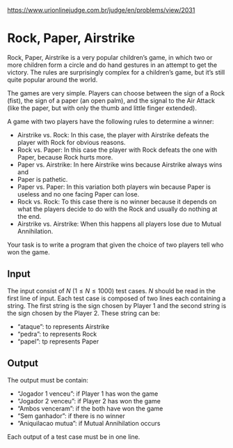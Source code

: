 https://www.urionlinejudge.com.br/judge/en/problems/view/2031

# Rock, Paper, Airstrike

Rock, Paper, Airstrike is a very popular children’s game, in which two or more
children form a circle and do hand gestures in an attempt to get the victory.
The rules are surprisingly complex for a children’s game, but it’s still quite
popular around the world.

The games are very simple. Players can choose between the sign of a Rock
(fist), the sign of a paper (an open palm), and the signal to the Air Attack
(like the paper, but with only the thumb and little finger extended).

A game with two players have the following rules to determine a winner:

- Airstrike vs. Rock: In this case, the player with Airstrike defeats the
  player with Rock for obvious reasons.
- Rock vs. Paper: In this case the player with Rock defeats the one with
  Paper, because Rock hurts more.
- Paper vs. Airstrike: In here Airstrike wins because Airstrike always wins
  and
- Paper is pathetic.
- Paper vs. Paper: In this variation both players win because Paper is useless
  and no one facing Paper can lose.
- Rock vs. Rock: To this case there is no winner because it depends on what
  the players decide to do with the Rock and usually do nothing at the end.
- Airstrike vs. Airstrike: When this happens all players lose due to Mutual
  Annihilation.

Your task is to write a program that given the choice of two players tell who
won the game.

## Input

The input consist of $N$ ($1 \leq N \leq 1000$) test cases. $N$ should be read
in the first line of input. Each test case is composed of two lines each
containing a string. The first string is the sign chosen by Player 1 and the
second string is the sign chosen by the Player 2. These string can be:

- “ataque”: to represents Airstrike
- “pedra”: to represents Rock
- “papel”: tp represents Paper

## Output

The output must be contain:

- “Jogador 1 venceu”: if Player 1 has won the game
- “Jogador 2 venceu”: if Player 2 has won the game
- “Ambos venceram”: if the both have won the game
- “Sem ganhador”: if there is no winner
- “Aniquilacao mutua”: if Mutual Annihilation occurs

Each output of a test case must be in one line.
